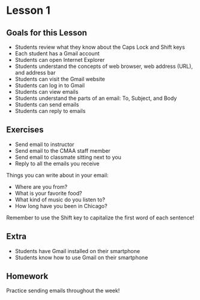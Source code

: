 # Lesson 1

## Goals for this Lesson

- Students review what they know about the Caps Lock and Shift keys
- Each student has a Gmail account
- Students can open Internet Explorer
- Students understand the concepts of web browser, web address (URL), and address bar
- Students can visit the Gmail website
- Students can log in to Gmail
- Students can view emails
- Students understand the parts of an email: To, Subject, and Body
- Students can send emails
- Students can reply to emails

## Exercises

- Send email to instructor
- Send email to the CMAA staff member
- Send email to classmate sitting next to you
- Reply to all the emails you receive

Things you can write about in your email:

- Where are you from?
- What is your favorite food?
- What kind of music do you listen to?
- How long have you been in Chicago?

Remember to use the Shift key to capitalize the first word of each sentence!

## Extra

- Students have Gmail installed on their smartphone
- Students know how to use Gmail on their smartphone

## Homework

Practice sending emails throughout the week!
